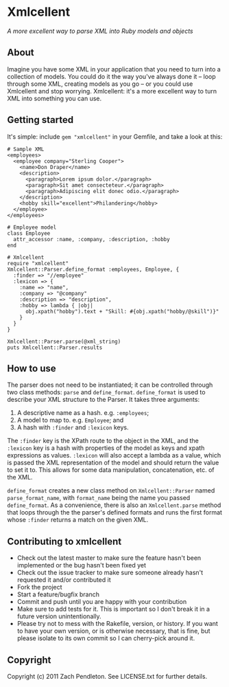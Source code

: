 # Xmlcellent

_A more excellent way to parse XML into Ruby models and objects_

## About

Imagine you have some XML in your application that you need to turn into
a collection of models. You could do it the way you've always done it
&ndash; loop through some XML, creating models as you go &ndash; or you
could use Xmlcellent and stop worrying. Xmlcellent: it's a more
excellent way to turn XML into something you can use.

## Getting started

It's simple: include `gem "xmlcellent"` in your Gemfile, and take a
look at this:

    # Sample XML
    <employees>
      <employee company="Sterling Cooper">
        <name>Don Draper</name>
        <description>
          <paragraph>Lorem ipsum dolor.</paragraph>
          <paragraph>Sit amet consecteteur.</paragraph>
          <paragraph>Adipiscing elit donec odio.</paragraph>
        </description>
        <hobby skill="excellent">Philandering</hobby>
      </employee>
    </employees>

    # Employee model
    class Employee
      attr_accessor :name, :company, :description, :hobby
    end

    # Xmlcellent
    require "xmlcellent"
    Xmlcellent::Parser.define_format :employees, Employee, {
      :finder => "//employee"
      :lexicon => {
        :name => "name",
        :company => "@company"
        :description => "description",
        :hobby => lambda { |obj|
          obj.xpath("hobby").text + "Skill: #{obj.xpath("hobby/@skill")}"
        }
      }
    }

    Xmlcellent::Parser.parse(@xml_string)
    puts Xmlcellent::Parser.results

## How to use

The parser does not need to be instantiated; it can be controlled
through two class methods: `parse` and `define_format`. `define_format`
is used to describe your XML structure to the Parser. It takes three
arguments:

1.  A descriptive name as a hash. e.g. `:employees`;
2.  A model to map to. e.g. `Employee`; and
3.  A hash with `:finder` and `:lexicon` keys.

The `:finder` key is the XPath route to the object in the XML, and the
`:lexicon` key is a hash with properties of the model as keys and xpath
expressions as values. `:lexicon` will also accept a lambda as a value,
which is passed the XML representation of the model and should return
the value to set it to. This allows for some data manipulation,
concatenation, etc. of the XML.

`define_format` creates a new class method on `Xmlcellent::Parser`
named `parse_format_name`, with `format_name` being the name you
passed `define_format`. As a convenience, there is also an
`Xmlcellent.parse` method that loops through the the parser's defined
formats and runs the first format whose `:finder` returns a match
on the given XML.

## Contributing to xmlcellent
 
*  Check out the latest master to make sure the feature hasn't been implemented or the bug hasn't been fixed yet
*  Check out the issue tracker to make sure someone already hasn't requested it and/or contributed it
*  Fork the project
*  Start a feature/bugfix branch
*  Commit and push until you are happy with your contribution
*  Make sure to add tests for it. This is important so I don't break it in a future version unintentionally.
*  Please try not to mess with the Rakefile, version, or history. If you want to have your own version, or is otherwise necessary, that is fine, but please isolate to its own commit so I can cherry-pick around it.

## Copyright

Copyright (c) 2011 Zach Pendleton. See LICENSE.txt for
further details.


